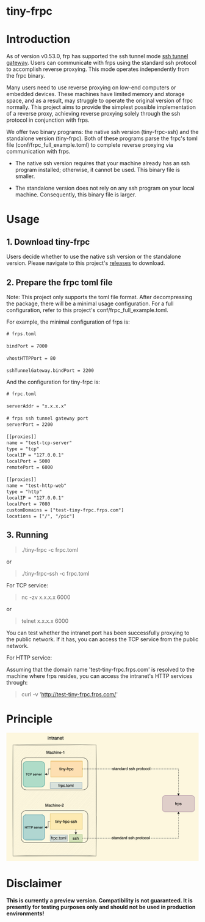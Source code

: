 # tiny-frpc

# Introduction

As of version v0.53.0, frp has supported the ssh tunnel mode [ssh tunnel gateway](https://github.com/fatedier/frp?tab=readme-ov-file#ssh-tunnel-gateway). Users can communicate with frps using the standard ssh protocol to accomplish reverse proxying. This mode operates independently from the frpc binary.

Many users need to use reverse proxying on low-end computers or embedded devices. These machines have limited memory and storage space, and as a result, may struggle to operate the original version of frpc normally. This project aims to provide the simplest possible implementation of a reverse proxy, achieving reverse proxying solely through the ssh protocol in conjunction with frps.

We offer two binary programs: the native ssh version (tiny-frpc-ssh) and the standalone version (tiny-frpc). Both of these programs parse the frpc's toml file (conf/frpc_full_example.toml) to complete reverse proxying via communication with frps.

* The native ssh version requires that your machine already has an ssh program installed; otherwise, it cannot be used. This binary file is smaller.

* The standalone version does not rely on any ssh program on your local machine. Consequently, this binary file is larger.


# Usage

## 1. Download tiny-frpc
Users decide whether to use the native ssh version or the standalone version. Please navigate to this project's [releases](https://github.com/gofrp/tiny-frpc/releases) to download.


## 2. Prepare the frpc toml file
Note: This project only supports the toml file format.
After decompressing the package, there will be a minimal usage configuration. For a full configuration, refer to this project's conf/frpc_full_example.toml.

For example, the minimal configuration of frps is:
```
# frps.toml

bindPort = 7000

vhostHTTPPort = 80

sshTunnelGateway.bindPort = 2200
```

And the configuration for tiny-frpc is:
```
# frpc.toml

serverAddr = "x.x.x.x"

# frps ssh tunnel gateway port
serverPort = 2200

[[proxies]]
name = "test-tcp-server"
type = "tcp"
localIP = "127.0.0.1"
localPort = 5000
remotePort = 6000

[[proxies]]
name = "test-http-web"
type = "http"
localIP = "127.0.0.1"
localPort = 7080
customDomains = ["test-tiny-frpc.frps.com"]
locations = ["/", "/pic"]
```

## 3. Running
> ./tiny-frpc -c frpc.toml

or

> ./tiny-frpc-ssh -c frpc.toml

For TCP service:

> nc -zv x.x.x.x 6000

or

> telnet x.x.x.x 6000

You can test whether the intranet port has been successfully proxying to the public network. If it has, you can access the TCP service from the public network.

For HTTP service:

Assuming that the domain name 'test-tiny-frpc.frps.com' is resolved to the machine where frps resides, you can access the intranet's HTTP services through:

> curl -v 'http://test-tiny-frpc.frps.com/'



# Principle
![how tiny frpc works](doc/pic/architecture.png)


# Disclaimer

**This is currently a preview version. Compatibility is not guaranteed. It is presently for testing purposes only and should not be used in production environments!**